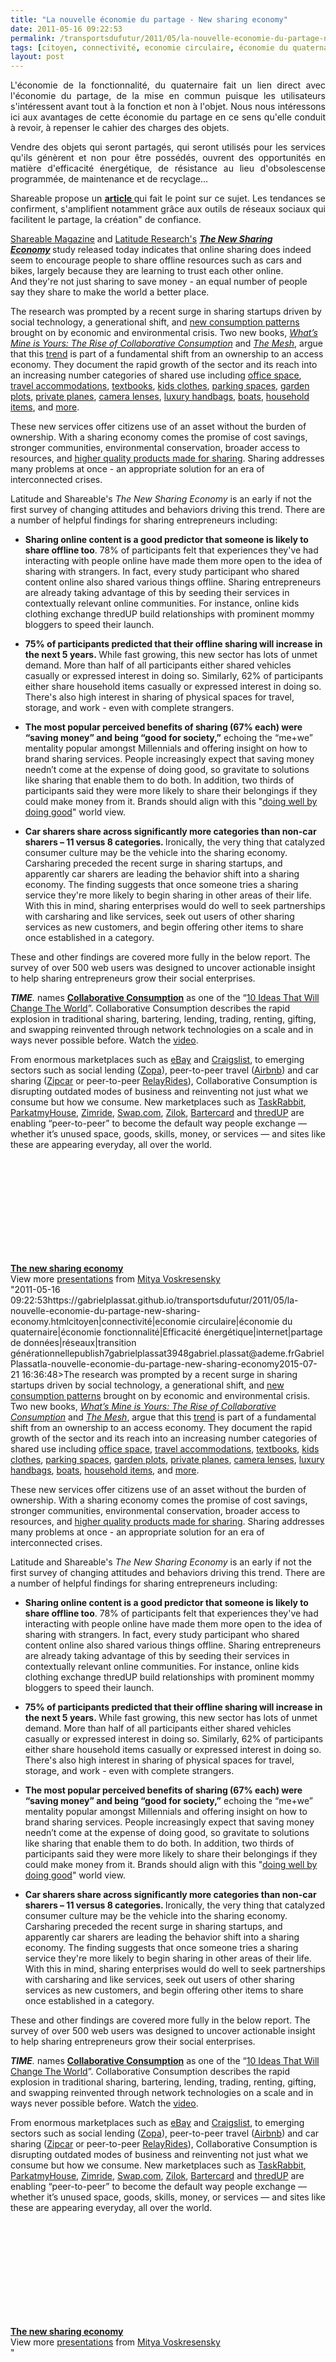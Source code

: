 ```yaml
---
title: "La nouvelle économie du partage - New sharing economy"
date: 2011-05-16 09:22:53
permalink: /transportsdufutur/2011/05/la-nouvelle-economie-du-partage-new-sharing-economy.html
tags: [citoyen, connectivité, economie circulaire, économie du quaternaire, économie fonctionnalité, Efficacité énergétique, internet, partage de données, réseaux, transition générationnelle]
layout: post
---
```


<p style="text-align: justify;">L'économie de la fonctionnalité, du quaternaire fait un lien direct avec l'économie du partage, de la mise en commun puisque les utilisateurs s'intéressent avant tout à la fonction et non à l'objet. Nous nous intéressons ici aux avantages de cette économie du partage en ce sens qu'elle conduit à revoir, à repenser le cahier des charges des objets.</p> <p style="text-align: justify;">Vendre des objets qui seront partagés, qui seront utilisés pour les services qu'ils génèrent et non pour être possédés, ouvrent des opportunités en matière d'efficacité énergétique, de résistance au lieu d'obsolescense programmée, de maintenance et de recyclage...</p> <p style="text-align: justify;">Shareable propose un <strong><a href="http://www.shareable.net/blog/Is-Social-Media-Catalyzing-Offline-Sharing-Economy" target="_blank">article </a></strong>qui fait le point sur ce sujet. Les tendances se confirment, s'amplifient notamment grâce aux outils de réseaux sociaux qui facilitent le partage, la création" de confiance. </p>  <!--more-->   <p style=""text-align: justify padding-left: 30px><a href=""http://shareable.net/"" target=""_blank"">Shareable Magazine</a> and <a href=""http://www.life-connected.com/"">Latitude Research's</a> <strong><em><a href="https://gabrielplassat.github.io/transportsdufutur/wp-content/uploads/sites/6/2011/05/Sharing.pdf"" target=""_blank"">The New Sharing Economy</a> </em></strong>study<em> </em>released today indicates that online sharing does indeed seem to encourage people to share offline resources such as cars and bikes, largely because they are learning to trust each other online. And they're not just sharing to save money - an equal number of people say they share to make the world a better place.</p> <p style=""text-align: justify padding-left: 30px>The research was prompted by a recent surge in sharing startups driven by social technology, a generational shift, and <a href=""http://www.ogilvy.com/News/Press-Releases/March-2010-Eyes-Wide-Open.aspx"">new consumption patterns</a> brought on by economic and environmental crisis. Two new books, <a href=""http://www.collaborativeconsumption.com/""><em>What’s Mine is Yours: The Rise of Collaborative Consumption</em></a> and <a href=""http://meshing.it/""><em>The Mesh</em></a>, argue that this <a href=""http://shareable.net/blog/10-ways-our-world-is-becoming-more-shareable"">trend</a> is part of a fundamental shift from an ownership to an access economy. They document the rapid growth of the sector and its reach into an increasing number categories of shared use including <a href=""http://shareable.net/blog/work-and-the-open-source-city"">office space</a>, <a href=""http://shareable.net/blog/future-travel"">travel accommodations</a>, <a href=""http://www.chegg.com/"">textbooks</a>, <a href=""http://shareable.net/blog/post-urban-outfitters"">kids clothes</a>, <a href=""http://www.parkatmyhouse.com/"">parking spaces</a>, <a href=""http://hyperlocavore.ning.com/"">garden plots</a>, <a href=""http://shareable.net/blog/join-sharezens-beta"">private planes</a>, <a href=""http://www.borrowlenses.com/"">camera lenses</a>, <a href=""https://www.bagborroworsteal.com/"">luxury handbags</a>, <a href=""http://sharezen.com/"">boats</a>, <a href=""http://shareable.net/blog/neighborgoods-comes-to-your-neighborhood"">household items</a>, and <a href=""http://emergentbydesign.com/"">more</a>.</p> <p style=""text-align: justify padding-left: 30px>These new services offer citizens use of an asset without the burden of ownership. With a sharing economy comes the promise of cost savings, stronger communities, environmental conservation, broader access to resources, and <a href=""http://www.core77.com/blog/columns/access_not_ownership_is_the_route_to_better_products_17105.asp"">higher quality products made for sharing</a>. Sharing addresses many problems at once - an appropriate solution for an era of interconnected crises. </p> <p style=""text-align: justify padding-left: 30px>Latitude and Shareable's <em>The New Sharing Economy</em> is an early if not the first survey of changing attitudes and behaviors driving this trend. There are a number of helpful findings for sharing entrepreneurs including:</p> <ul style=""text-align: justify padding-left: 30px> <li><strong>Sharing online content is a good predictor that someone is likely to share offline too</strong>. 78% of participants felt that experiences they've had interacting with people online have made them more open to the idea of sharing with strangers. In fact, every study participant who shared content online also shared various things offline. Sharing entrepreneurs are already taking advantage of this by seeding their services in contextually relevant online communities. For instance, online kids clothing exchange <a>thredUP</a> build relationships with prominent mommy bloggers to speed their launch.</li> </ul> <ul style=""text-align: justify padding-left: 30px> <li><strong>75% of participants predicted that their offline sharing will increase in the next 5 years. </strong>While fast growing, this new sector has lots of unmet demand. More than half of all participants either shared vehicles casually or expressed interest in doing so. Similarly, 62% of participants either share household items casually or expressed interest in doing so. There's also high interest in sharing of physical spaces for travel, storage, and work - even with complete strangers.</li> </ul> <ul style=""text-align: justify padding-left: 30px> <li><strong>The most popular perceived benefits of sharing (67% each) were “saving money” and being “good for society,”</strong> echoing the “me+we” mentality popular amongst Millennials and offering insight on how to brand sharing services. People increasingly expect that saving money needn’t come at the expense of doing good, so gravitate to solutions like sharing that enable them to do both. In addition, two thirds of participants said they were more likely to share their belongings if they could make money from it. Brands should align with this "<a href=""http://www.time.com/time/magazine/article/0,9171,1921591,00.html"">doing well by doing good</a>" world view.</li> </ul> <ul style=""text-align: justify padding-left: 30px> <li><strong><strong>Car sharers share across significantly more categories than non-car sharers</strong> – 11 versus 8 categories. </strong>Ironically, the very thing that catalyzed consumer culture may be the vehicle into the sharing economy. Carsharing preceded the recent surge in sharing startups, and apparently car sharers are leading the behavior shift into a sharing economy. The finding suggests that once someone tries a sharing service they're more likely to begin sharing in other areas of their life. With this in mind, sharing enterprises would do well to seek partnerships with carsharing and like services, seek out users of other sharing services as new customers, and begin offering other items to share once established in a category.</li> </ul> <p style=""text-align: justify padding-left: 30px>These and other findings are covered more fully in the below report. The survey of over 500 web users was designed to uncover actionable insight to help sharing entrepreneurs grow their social enterprises. </p> <p style=""text-align: justify padding-left: 30px><em><strong>TIME</strong>.</em> names <strong><a href=""http://www.collaborativeconsumption.com/the-movement/"" target=""_blank"">Collaborative Consumption</a></strong> as one of the “<a href=""http://www.collaborativeconsumption.com/buzz-and-press/Today%20s%20Smart%20Choice%3A%20Don%20t%20Own.%20Share%20-%2010%20Ideas%20That%20Will%20Change%20the%20World%20-%20TIME.pdf"">10 Ideas That Will Change The World</a>”. Collaborative Consumption describes the rapid explosion in traditional sharing, bartering, lending, trading, renting, gifting, and swapping reinvented through network technologies on a scale and in ways never possible before. Watch the <a href=""http://www.collaborativeconsumption.com/spreadables/"">video</a>.</p> <p style=""text-align: justify padding-left: 30px>From enormous marketplaces such as <a href=""http://www.ebay.com/"">eBay</a> and <a href=""http://www.craigslist.com/"">Craigslist</a>, to emerging sectors such as social lending (<a href=""http://uk.zopa.com/"">Zopa</a>), peer-to-peer travel (<a href=""http://www.airbnb.com/"">Airbnb</a>) and car sharing (<a href=""http://www.zipcar.com/"">Zipcar</a> or peer-to-peer <a href=""http://www.relayrides.com/"">RelayRides</a>), Collaborative Consumption is disrupting outdated modes of business and reinventing not just what we consume but how we consume. New marketplaces such as <a href=""http://www.taskrabbit.com/"">TaskRabbit</a>, <a href=""http://www.parkatmyhouse.com/"">ParkatmyHouse</a>, <a href=""http://www.zimride.com/"">Zimride</a>, <a href=""http://www.swap.com/"">Swap.com</a>, <a href=""http://fr.zilok.com/"">Zilok</a>, <a href=""http://www.bartercard.com/"">Bartercard</a> and <a href=""http://www.thredup.com/"">thredUP</a> are enabling “peer-to-peer” to become the default way people exchange — whether it’s unused space, goods, skills, money, or services — and sites like these are appearing everyday, all over the world.</p> <p style=""text-align: justify padding-left: 30px> </p> <div id=""__ss_5550887"" style=""width: 425px><strong style=""display: block margin: 12px 0 4px><a href=""http://www.slideshare.net/duckofdoom/the-new-sharing-economy"" title=""The new sharing economy"">The new sharing economy</a></strong> <iframe frameborder=""0"" height=""355"" marginheight=""0"" marginwidth=""0"" scrolling=""no"" src=""http://www.slideshare.net/slideshow/embed_code/5550887"" width=""425""></iframe> <div style=""padding: 5px 0 12px>View more <a href=""http://www.slideshare.net/"">presentations</a> from <a href=""http://www.slideshare.net/duckofdoom"">Mitya Voskresensky</a></div> </div>"2011-05-16 09:22:53https://gabrielplassat.github.io/transportsdufutur/2011/05/la-nouvelle-economie-du-partage-new-sharing-economy.htmlcitoyen|connectivité|economie circulaire|économie du quaternaire|économie fonctionnalité|Efficacité énergétique|internet|partage de données|réseaux|transition générationnellepublish7gabrielplassat3948gabriel.plassat@ademe.frGabrielPlassatla-nouvelle-economie-du-partage-new-sharing-economy2015-07-21 16:36:48>The research was prompted by a recent surge in sharing startups driven by social technology, a generational shift, and <a href=""http://www.ogilvy.com/News/Press-Releases/March-2010-Eyes-Wide-Open.aspx"">new consumption patterns</a> brought on by economic and environmental crisis. Two new books, <a href=""http://www.collaborativeconsumption.com/""><em>What’s Mine is Yours: The Rise of Collaborative Consumption</em></a> and <a href=""http://meshing.it/""><em>The Mesh</em></a>, argue that this <a href=""http://shareable.net/blog/10-ways-our-world-is-becoming-more-shareable"">trend</a> is part of a fundamental shift from an ownership to an access economy. They document the rapid growth of the sector and its reach into an increasing number categories of shared use including <a href=""http://shareable.net/blog/work-and-the-open-source-city"">office space</a>, <a href=""http://shareable.net/blog/future-travel"">travel accommodations</a>, <a href=""http://www.chegg.com/"">textbooks</a>, <a href=""http://shareable.net/blog/post-urban-outfitters"">kids clothes</a>, <a href=""http://www.parkatmyhouse.com/"">parking spaces</a>, <a href=""http://hyperlocavore.ning.com/"">garden plots</a>, <a href=""http://shareable.net/blog/join-sharezens-beta"">private planes</a>, <a href=""http://www.borrowlenses.com/"">camera lenses</a>, <a href=""https://www.bagborroworsteal.com/"">luxury handbags</a>, <a href=""http://sharezen.com/"">boats</a>, <a href=""http://shareable.net/blog/neighborgoods-comes-to-your-neighborhood"">household items</a>, and <a href=""http://emergentbydesign.com/"">more</a>.</p> <p style=""text-align: justify>These new services offer citizens use of an asset without the burden of ownership. With a sharing economy comes the promise of cost savings, stronger communities, environmental conservation, broader access to resources, and <a href=""http://www.core77.com/blog/columns/access_not_ownership_is_the_route_to_better_products_17105.asp"">higher quality products made for sharing</a>. Sharing addresses many problems at once - an appropriate solution for an era of interconnected crises. </p> <p style=""text-align: justify>Latitude and Shareable's <em>The New Sharing Economy</em> is an early if not the first survey of changing attitudes and behaviors driving this trend. There are a number of helpful findings for sharing entrepreneurs including:</p> <ul style=""text-align: justify> <li><strong>Sharing online content is a good predictor that someone is likely to share offline too</strong>. 78% of participants felt that experiences they've had interacting with people online have made them more open to the idea of sharing with strangers. In fact, every study participant who shared content online also shared various things offline. Sharing entrepreneurs are already taking advantage of this by seeding their services in contextually relevant online communities. For instance, online kids clothing exchange <a>thredUP</a> build relationships with prominent mommy bloggers to speed their launch.</li> </ul> <ul style=""text-align: justify> <li><strong>75% of participants predicted that their offline sharing will increase in the next 5 years. </strong>While fast growing, this new sector has lots of unmet demand. More than half of all participants either shared vehicles casually or expressed interest in doing so. Similarly, 62% of participants either share household items casually or expressed interest in doing so. There's also high interest in sharing of physical spaces for travel, storage, and work - even with complete strangers.</li> </ul> <ul style=""text-align: justify> <li><strong>The most popular perceived benefits of sharing (67% each) were “saving money” and being “good for society,”</strong> echoing the “me+we” mentality popular amongst Millennials and offering insight on how to brand sharing services. People increasingly expect that saving money needn’t come at the expense of doing good, so gravitate to solutions like sharing that enable them to do both. In addition, two thirds of participants said they were more likely to share their belongings if they could make money from it. Brands should align with this "<a href=""http://www.time.com/time/magazine/article/0,9171,1921591,00.html"">doing well by doing good</a>" world view.</li> </ul> <ul style=""text-align: justify> <li><strong><strong>Car sharers share across significantly more categories than non-car sharers</strong> – 11 versus 8 categories. </strong>Ironically, the very thing that catalyzed consumer culture may be the vehicle into the sharing economy. Carsharing preceded the recent surge in sharing startups, and apparently car sharers are leading the behavior shift into a sharing economy. The finding suggests that once someone tries a sharing service they're more likely to begin sharing in other areas of their life. With this in mind, sharing enterprises would do well to seek partnerships with carsharing and like services, seek out users of other sharing services as new customers, and begin offering other items to share once established in a category.</li> </ul> <p style=""text-align: justify>These and other findings are covered more fully in the below report. The survey of over 500 web users was designed to uncover actionable insight to help sharing entrepreneurs grow their social enterprises. </p> <p style=""text-align: justify><em><strong>TIME</strong>.</em> names <strong><a href=""http://www.collaborativeconsumption.com/the-movement/"" target=""_blank"">Collaborative Consumption</a></strong> as one of the “<a href=""http://www.collaborativeconsumption.com/buzz-and-press/Today%20s%20Smart%20Choice%3A%20Don%20t%20Own.%20Share%20-%2010%20Ideas%20That%20Will%20Change%20the%20World%20-%20TIME.pdf"">10 Ideas That Will Change The World</a>”. Collaborative Consumption describes the rapid explosion in traditional sharing, bartering, lending, trading, renting, gifting, and swapping reinvented through network technologies on a scale and in ways never possible before. Watch the <a href=""http://www.collaborativeconsumption.com/spreadables/"">video</a>.</p> <p style=""text-align: justify>From enormous marketplaces such as <a href=""http://www.ebay.com/"">eBay</a> and <a href=""http://www.craigslist.com/"">Craigslist</a>, to emerging sectors such as social lending (<a href=""http://uk.zopa.com/"">Zopa</a>), peer-to-peer travel (<a href=""http://www.airbnb.com/"">Airbnb</a>) and car sharing (<a href=""http://www.zipcar.com/"">Zipcar</a> or peer-to-peer <a href=""http://www.relayrides.com/"">RelayRides</a>), Collaborative Consumption is disrupting outdated modes of business and reinventing not just what we consume but how we consume. New marketplaces such as <a href=""http://www.taskrabbit.com/"">TaskRabbit</a>, <a href=""http://www.parkatmyhouse.com/"">ParkatmyHouse</a>, <a href=""http://www.zimride.com/"">Zimride</a>, <a href=""http://www.swap.com/"">Swap.com</a>, <a href=""http://fr.zilok.com/"">Zilok</a>, <a href=""http://www.bartercard.com/"">Bartercard</a> and <a href=""http://www.thredup.com/"">thredUP</a> are enabling “peer-to-peer” to become the default way people exchange — whether it’s unused space, goods, skills, money, or services — and sites like these are appearing everyday, all over the world.</p> <p style=""text-align: justify> </p> <div id=""__ss_5550887"" style=""width: 425px><strong style=""display: block><a href=""http://www.slideshare.net/duckofdoom/the-new-sharing-economy"" title=""The new sharing economy"">The new sharing economy</a></strong> <iframe frameborder=""0"" height=""355"" marginheight=""0"" marginwidth=""0"" scrolling=""no"" src=""http://www.slideshare.net/slideshow/embed_code/5550887"" width=""425""></iframe> <div style=""padding: 5px 0 12px>View more <a href=""http://www.slideshare.net/"">presentations</a> from <a href=""http://www.slideshare.net/duckofdoom"">Mitya Voskresensky</a></div> </div>"
